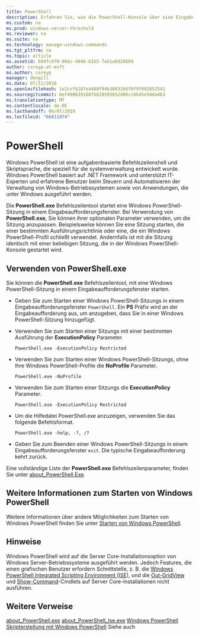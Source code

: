 ```yaml
---
title: PowerShell
description: Erfahren Sie, wie die PowerShell-Konsole über eine Eingabeaufforderung zu öffnen.
ms.custom: na
ms.prod: windows-server-threshold
ms.reviewer: na
ms.suite: na
ms.technology: manage-windows-commands
ms.tgt_pltfrm: na
ms.topic: article
ms.assetid: 694fc970-0b6c-4046-b1b5-7eb1a0d26609
author: coreyp-at-msft
ms.author: coreyp
manager: dongill
ms.date: 07/11/2018
ms.openlocfilehash: 1e2ccf6187e4480f94b30632b6f8f9f092052541
ms.sourcegitcommit: 6ef4986391607bb28593852d06cc6645e548a4b3
ms.translationtype: MT
ms.contentlocale: de-DE
ms.lasthandoff: 06/07/2019
ms.locfileid: "66811074"
---
```

# <a name="powershell"></a>PowerShell

Windows PowerShell ist eine aufgabenbasierte Befehlszeilenshell und Skriptsprache, die speziell für die systemverwaltung entwickelt wurde. Windows PowerShell basiert auf .NET Framework und unterstützt IT-Experten und erfahrene Benutzer beim Steuern und Automatisieren der Verwaltung von Windows-Betriebssystemen sowie von Anwendungen, die unter Windows ausgeführt werden.

Die **PowerShell.exe** Befehlszeilentool startet eine Windows PowerShell-Sitzung in einem Eingabeaufforderungsfenster. Bei Verwendung von **PowerShell.exe**, Sie können ihrer optionalen Parameter verwenden, um die Sitzung anzupassen. Beispielsweise können Sie eine Sitzung starten, die einer bestimmten Ausführungsrichtlinie oder eine, die ein Windows PowerShell-Profil schließt verwendet. Andernfalls ist mit die Sitzung identisch mit einer beliebigen Sitzung, die in der Windows PowerShell-Konsole gestartet wird.

## <a name="using-powershellexe"></a>Verwenden von PowerShell.exe

Sie können die **PowerShell.exe** Befehlszeilentool, mit eine Windows PowerShell-Sitzung in einem Eingabeaufforderungsfenster starten.

- Geben Sie zum Starten einer Windows PowerShell-Sitzungs in einem Eingabeaufforderungsfenster `PowerShell`. Ein **PS** Präfix wird an der Eingabeaufforderung aus, um anzugeben, dass Sie in einer Windows PowerShell-Sitzung hinzugefügt.

- Verwenden Sie zum Starten einer Sitzungs mit einer bestimmten Ausführung der **ExecutionPolicy** Parameter.

    ```
    PowerShell.exe -ExecutionPolicy Restricted
    ```

- Verwenden Sie zum Starten einer Windows PowerShell-Sitzungs, ohne Ihre Windows PowerShell-Profile die **NoProfile** Parameter.

    ```
    PowerShell.exe -NoProfile
    ```
  
- Verwenden Sie zum Starten einer Sitzungs die **ExecutionPolicy** Parameter.

    ```
    PowerShell.exe -ExecutionPolicy Restricted
    ```
  
- Um die Hilfedatei PowerShell.exe anzuzeigen, verwenden Sie das folgende Befehlsformat.  
    
    ```
    PowerShell.exe -help, -?, /?
    ```

- Geben Sie zum Beenden einer Windows PowerShell-Sitzungs in einem Eingabeaufforderungsfenster `exit`. Die typische Eingabeaufforderung kehrt zurück.

Eine vollständige Liste der **PowerShell.exe** Befehlszeilenparameter, finden Sie unter [about_PowerShell.Exe](https://go.microsoft.com/fwlink/?LinkID=113439).

## <a name="other-ways-to-start-windows-powershell"></a>Weitere Informationen zum Starten von Windows PowerShell

Weitere Informationen über andere Möglichkeiten zum Starten von Windows PowerShell finden Sie unter [Starten von Windows PowerShell](https://go.microsoft.com/fwlink/?LinkID=135259).

## <a name="remarks"></a>Hinweise

Windows PowerShell wird auf die Server Core-Installationsoption von Windows Server-Betriebssysteme ausgeführt werden. Jedoch Features, die einen grafischen Benutzer erfordern Schnittstelle, z. B. die [Windows PowerShell Integrated Scripting Environment (ISE)](https://technet.microsoft.com/library/hh849182), und die [Out-GridView](https://go.microsoft.com/fwlink/?LinkID=113364) und [Show-Command](https://go.microsoft.com/fwlink/?LinkID=217448)-Cmdlets auf Server Core-Installationen nicht ausführen.

## <a name="additional-references"></a>Weitere Verweise

[about_PowerShell.exe](https://go.microsoft.com/fwlink/?LinkID=113439)
[about_PowerShell_Ise.exe](https://go.microsoft.com/fwlink/?LinkId=256512)
[Windows PowerShell](https://go.microsoft.com/fwlink/?LinkID=107116)
[Skripterstellung mit Windows PowerShell](https://technet.microsoft.com/scriptcenter/dd742419) Siehe auch